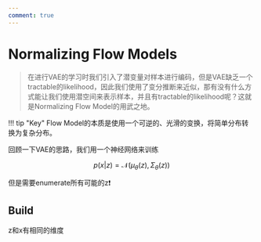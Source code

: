 ```yaml
---
comment: true
---
```



# Normalizing Flow Models

>在进行VAE的学习时我们引入了潜变量对样本进行编码，但是VAE缺乏一个tractable的likelihood，因此我们使用了变分推断来近似，那有没有什么方式能让我们使用潜空间来表示样本，并且有tractable的likelihood呢？这就是Normalizing Flow Model的用武之地。

!!! tip "Key"
    Flow Model的本质是使用一个可逆的、光滑的变换，将简单分布转换为复杂分布。

回顾一下VAE的思路，我们用一个神经网络来训练

$$
p(x|z) = \mathcal{N}(\mu_{\theta}(z),\Sigma_{\theta}(z))
$$

但是需要enumerate所有可能的z❗️


## Build


z和x有相同的维度






